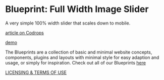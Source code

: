 Blueprint: Full Width Image Slider
=========

A very simple 100% width slider that scales down to mobile.

[article on Codrops](http://tympanus.net/codrops/?p=13665)

[demo](http://tympanus.net/Blueprints/FullWidthImageSlider/)

The Blueprints are a collection of basic and minimal website concepts, components, plugins and layouts with minimal style for easy adaption and usage, or simply for inspiration.
Check out all of our Blueprints [here](http://tympanus.net/codrops/category/blueprints/)

[LICENSING & TERMS OF USE](http://tympanus.net/codrops/licensing/)
